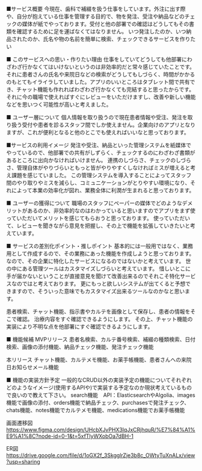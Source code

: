 ■サービス概要
今現在、歯科で補綴を扱う仕事をしています。外注に出す際や、自分が抱えている仕事を管理する目的で、物を発注、受注や納品などのチェックの媒体が紙でやっております。受付と他の部署での確認はどうしてもその書類を確認するために足を運ばなくてはなりません。
いつ発注したのか、いつ納品されたのか、氏名や物の名前を簡単に検索、チェックできるサービスを作りたい

■ このサービスへの思い・作りたい理由
仕事をしていてどうしても他部署にわざわざ行かなくてはいけないというのは非効率的だと常々感じていたことです。それに患者さんの氏名や来院日などの検索がどうしてもしづらく、時間がかかるのもとてもイライラしていました。アプリのいいところはタブレット間で共有でき、チャット機能も作れればわざわざ行かなくても完結すると思ったからです。
それに今の職場で使えればすぐにレビューをいただけますし、改善や新しい機能などを思いつく可能性が高いと考えました。

■ ユーザー層について
個人情報を取り扱うので現在患者情報や受注、発注を取り扱う受付や患者を診るスタッフ間でしか使えません。企業向けのアプリとなりますが、これが便利となると他のとこでも使えればいいなと思っております。

■サービスの利用イメージ
発注や受注、納品といった管理システムを紙媒体でやっているので、他部署での共有がしずらく、チェックするのにわざわざ書類があるところに出向かなければいけません。
連携のしづらさ、チェックのしづらさ、管理自体がやりづらいともっと皆がやりやすくしなければミスが増えると考え課題を感じていました。
この管理システムを導入することによってスタッフ間のやり取りやミスを減らし、コミュニケーションがとりやすい環境になり、それによって本業の効率化が図れ、業務全体に利潤が生まれると思っております。

■ ユーザーの獲得について
職場のスタッフにペーパーの媒体でどのようなデメリットがあるのか、非効率的なのはわかっていると思いますのでアプリをまず使っていただいてメリットを感じてもらおうと思っております。
使っていただいて、レビューを聞きながら意見を把握し、その上で機能を拡張していきたいと考えています。

■ サービスの差別化ポイント・推しポイント
基本的には一般用ではなく、業務用として作成するので、その業務にあった機能を作成しようと思っております。なので、その企業に特化したサービスになるのではないかと考えています。
世の中にある管理ツールはカスタマイズしづらいと考えています。
惜しいとこに手が届かないということが直接意見を聞けて改善出来るのでそれこそ特化サービスなのではと考えております。
更にもっと欲しいシステムが出てくると予想できますので、そういった意味でもカスタマイズ出来るツールなのかなと思います。

患者検索、チャット機能、指示書やカルテを画像として保存し、患者の情報をそこで確認。
治療内容をすぐ確認できるようにします。
その上、チャット機能の実装により不明な点を他部署にすぐ確認できるようにします。

■ 機能候補
MVPリリース
患者名検索、カルテ番号検索、補綴の種類検索、日付検索、画像の添付機能、納品チェック機能、発注チェック機能

本リリース
チャット機能、カルテメモ機能、お薬手帳機能、患者さんへの来院日お知らせメール機能

■ 機能の実装方針予定
一般的なCRUD以外の実装予定の機能についてそれぞれどのようなイメージ(使用するAPIや)で実装する予定なのか現状考えているもので良いので教えて下さい。
search機能　API：ElasticsearchやAlgolia、images機能で画像の添付、orders機能で納品チェック、purchasesで発注チェック、chats機能、notes機能でカルテメモ機能、medications機能でお薬手帳機能


画面遷移図
https://www.figma.com/design/UHcbXJvPHX3IqJxCRjhquR/%E7%84%A1%E9%A1%8C?node-id=0-1&t=5xfTlyWXobOa7dBH-1

ER図
https://drive.google.com/file/d/1oGX2f_3SkgglrZje3b8c_OWtyTuXnALx/view?usp=sharing